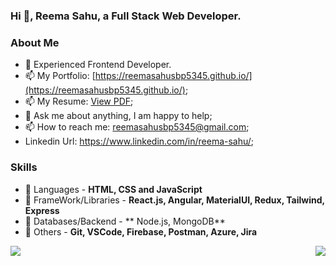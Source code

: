 ### Hi 👋, Reema Sahu, a Full Stack Web Developer. 
 
  
### About Me
- 🔭 Experienced Frontend Developer.
- 📫 My Portfolio: [https://reemasahusbp5345.github.io/](https://reemasahusbp5345.github.io/);
- 📫 My Resume: [View PDF](https://drive.google.com/file/d/1T9RXMcMaMsTMyvOjAccLj2Dd0kqKfAK5/view?usp=sharing);
- 💬 Ask me about anything, I am happy to help;
- 📫 How to reach me: reemasahusbp5345@gmail.com;
- Linkedin Url: https://www.linkedin.com/in/reema-sahu/;
  
 
 ### Skills
- 🚀 Languages - **HTML, CSS and JavaScript**
- 🚀 FrameWork/Libraries - **React.js, Angular, MaterialUI, Redux, Tailwind, Express**
- 🚀 Databases/Backend - ** Node.js, MongoDB**
- 🚀 Others - **Git, VSCode, Firebase, Postman, Azure, Jira**
 
<div style = "display:flex; justify-content: space-between" >
  <img src = "https://github-readme-stats.vercel.app/api?username=reemasahusbp5345&&show_icons=true&theme=radical&count_private=true&include_all_commits=true" />
  <img src = "https://github-readme-stats.vercel.app/api/top-langs/?username=reemasahusbp5345&show_icons=true&theme=radical" />
</div>
 
 
